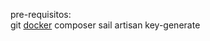 
pre-requisitos:
<br>
<a>git</a>
<a href='docker'>docker</a>
<a>composer</a>
<a>sail artisan key-generate<a>
